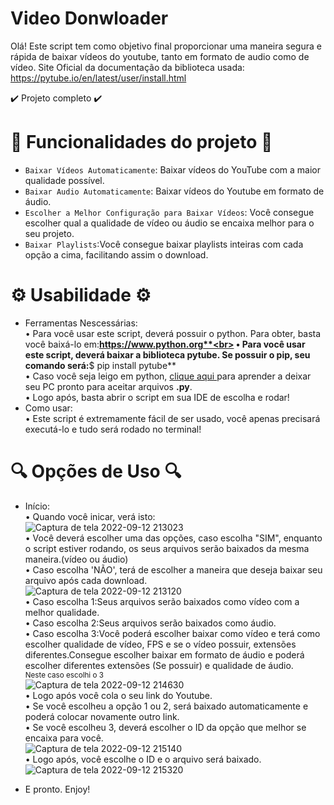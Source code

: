 # Video Donwloader
Olá! Este script tem como objetivo final proporcionar uma maneira segura e rápida de baixar vídeos do youtube, tanto em formato de audio como de vídeo.
Site Oficial da documentação da biblioteca usada: https://pytube.io/en/latest/user/install.html

✔️ Projeto completo ✔️

# 🔨 Funcionalidades do projeto 🔨

- `Baixar Vídeos Automaticamente`: Baixar vídeos do YouTube com a maior qualidade possível.<br> 
- `Baixar Audio Automaticamente`: Baixar vídeos do Youtube em formato de áudio.<br> 
- `Escolher a Melhor Configuração para Baixar Vídeos`: Você consegue escolher qual a qualidade de vídeo ou áudio se encaixa melhor para o seu projeto.<br>
- `Baixar Playlists`:Você consegue baixar playlists inteiras com cada opção a cima, facilitando assim o download.<br>
# ⚙️ Usabilidade ⚙️
- Ferramentas Nescessárias:<br>
• Para você usar este script, deverá possuir o python. Para obter, basta você baixá-lo em:**https://www.python.org**<br>
• Para você usar este script, deverá baixar a biblioteca **pytube**. Se possuir o pip, seu comando será:**$ pip install pytube** <br>
• Caso você seja leigo em python, <a href='https://github.com/dudrt/Video_Donwloader/blob/main/instalar_biblioteca.md' target="_blank"> clique aqui </a> para aprender a deixar seu PC pronto para aceitar arquivos **.py**.<br>
• Logo após, basta abrir o script em sua IDE de escolha e rodar!
- Como usar:<br>
• Este script é extremamente fácil de ser usado, você apenas precisará executá-lo e tudo será rodado no terminal!<br>

# 🔍 Opções de Uso 🔍
- Início:<br>
• Quando você inicar, verá isto:<br>
![Captura de tela 2022-09-12 213023](https://user-images.githubusercontent.com/89606226/189782217-eeb50879-850e-4a8a-a9ca-7d471b241a4b.png)<br>
• Você deverá escolher uma das opções, caso escolha "SIM", enquanto o script estiver rodando, os seus arquivos serão baixados da mesma maneira.(vídeo ou áudio)<br>
• Caso escolha 'NÃO', terá de escolher a maneira que deseja baixar seu arquivo após cada download.<br>
![Captura de tela 2022-09-12 213120](https://user-images.githubusercontent.com/89606226/189782855-0920e42c-a738-4614-8165-e810ea2ffd54.png)<br>
• Caso escolha 1:Seus arquivos serão baixados como vídeo com a melhor qualidade.<br>
• Caso escolha 2:Seus arquivos serão baixados como áudio.<br>
• Caso escolha 3:Você poderá escolher baixar como vídeo e terá como escolher qualidade de vídeo, FPS e se o vídeo possuir, extensões diferentes.Consegue escolher baixar em formato de áudio e poderá escolher diferentes extensões (Se possuir) e qualidade de áudio.<br>
<sub>Neste caso escolhi o 3</sub><br>
![Captura de tela 2022-09-12 214630](https://user-images.githubusercontent.com/89606226/189783393-1c02336e-da74-440e-ab9d-2da11b556940.png)<br>
• Logo após você cola o seu link do Youtube.<br>
• Se você escolheu a opção 1 ou 2, será baixado automaticamente e poderá colocar novamente outro link.<br>
• Se você escolheu 3, deverá escolher o ID da opção que melhor se encaixa para você.<br>
![Captura de tela 2022-09-12 215140](https://user-images.githubusercontent.com/89606226/189783773-bf61aec1-7c8f-44d7-881d-32ce671fcf0a.png)<br>
• Logo após, você escolhe o ID e o arquivo será baixado.<br>
![Captura de tela 2022-09-12 215320](https://user-images.githubusercontent.com/89606226/189783919-e6e7e107-4446-43a0-8942-016fcfb4e491.png)

- E pronto. Enjoy!


